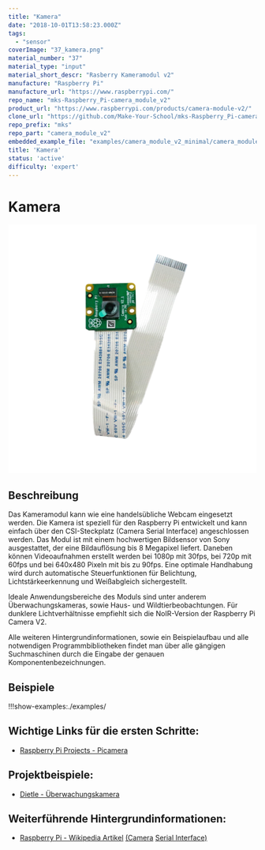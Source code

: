 ```yaml
---
title: "Kamera"
date: "2018-10-01T13:58:23.000Z"
tags: 
  - "sensor"
coverImage: "37_kamera.png"
material_number: "37"
material_type: "input"
material_short_descr: "Rasberry Kameramodul v2"
manufacture: "Raspberry Pi"
manufacture_url: "https://www.raspberrypi.com/"
repo_name: "mks-Raspberry_Pi-camera_module_v2"
product_url: "https://www.raspberrypi.com/products/camera-module-v2/"
clone_url: "https://github.com/Make-Your-School/mks-Raspberry_Pi-camera_module_v2.git"
repo_prefix: "mks"
repo_part: "camera_module_v2"
embedded_example_file: "examples/camera_module_v2_minimal/camera_module_v2_minimal.ino"
title: 'Kamera'
status: 'active'
difficulty: 'expert'
---
```



# Kamera

![Kamera](./37_kamera.png)

## Beschreibung
Das Kameramodul kann wie eine handelsübliche Webcam eingesetzt werden. Die Kamera ist speziell für den Raspberry Pi entwickelt und kann einfach über den CSI-Steckplatz (Camera Serial Interface) angeschlossen werden. Das Modul ist mit einem hochwertigen Bildsensor von Sony ausgestattet, der eine Bildauflösung bis 8 Megapixel liefert. Daneben können Videoaufnahmen erstellt werden bei 1080p mit 30fps, bei 720p mit 60fps und bei 640x480 Pixeln mit bis zu 90fps. Eine optimale Handhabung wird durch automatische Steuerfunktionen für Belichtung, Lichtstärkeerkennung und Weißabgleich sichergestellt.

Ideale Anwendungsbereiche des Moduls sind unter anderem Überwachungskameras, sowie Haus- und Wildtierbeobachtungen. Für dunklere Lichtverhältnisse empfiehlt sich die NoIR-Version der Raspberry Pi Camera V2.

Alle weiteren Hintergrundinformationen, sowie ein Beispielaufbau und alle notwendigen Programmbibliotheken findet man über alle gängigen Suchmaschinen durch die Eingabe der genauen Komponentenbezeichnungen.




## Beispiele

!!!show-examples:./examples/



<!-- infolist -->

## Wichtige Links für die ersten Schritte:

- [Raspberry Pi Projects - Picamera](https://projects.raspberrypi.org/en/projects/getting-started-with-picamera) 

## Projektbeispiele:

- [Dietle - Überwachungskamera](https://www.dietle.de/bau-einer-ueberwachungskamera-mit-raspberry-pi/)

## Weiterführende Hintergrundinformationen:

- [Raspberry Pi - Wikipedia Artikel](https://de.wikipedia.org/wiki/Raspberry_Pi) [(Camera](https://de.wikipedia.org/wiki/Raspberry_Pi) [Serial Interface)](https://de.wikipedia.org/wiki/Raspberry_Pi)

